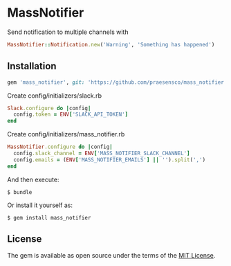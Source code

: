 # MassNotifier

Send notification to multiple channels with

```ruby
MassNotifier::Notification.new('Warning', 'Something has happened')
```

## Installation

```ruby
gem 'mass_notifier', git: 'https://github.com/praesensco/mass_notifier.git'
```

Create config/initializers/slack.rb
```ruby
Slack.configure do |config|
  config.token = ENV['SLACK_API_TOKEN']
end
```

Create config/initializers/mass_notifier.rb

```ruby
MassNotifier.configure do |config|
  config.slack_channel = ENV['MASS_NOTIFIER_SLACK_CHANNEL']
  config.emails = (ENV['MASS_NOTIFIER_EMAILS'] || '').split(',')
end
```

And then execute:

    $ bundle

Or install it yourself as:

    $ gem install mass_notifier


## License

The gem is available as open source under the terms of the [MIT License](http://opensource.org/licenses/MIT).
